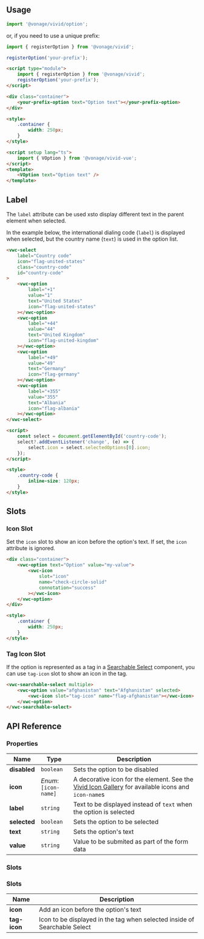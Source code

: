 ## Usage

<vwc-tabs>
<vwc-tab label="Web component"></vwc-tab>
<vwc-tab-panel>

```js
import '@vonage/vivid/option';
```

or, if you need to use a unique prefix:

```js
import { registerOption } from '@vonage/vivid';

registerOption('your-prefix');
```

```html preview
<script type="module">
	import { registerOption } from '@vonage/vivid';
	registerOption('your-prefix');
</script>

<div class="container">
	<your-prefix-option text="Option text"></your-prefix-option>
</div>

<style>
	.container {
		width: 250px;
	}
</style>
```

</vwc-tab-panel>
<vwc-tab label="Vue"></vwc-tab>
<vwc-tab-panel>

```html
<script setup lang="ts">
	import { VOption } from '@vonage/vivid-vue';
</script>
<template>
	<VOption text="Option text" />
</template>
```

</vwc-tab-panel>
</vwc-tabs>

## Label

The `label` attribute can be used xsto display different text in the parent element when selected.

In the example below, the international dialing code (`label`) is displayed when selected, but the country name (`text`) is used in the option list.

```html preview 270px
<vwc-select
	label="Country code"
	icon="flag-united-states"
	class="country-code"
	id="country-code"
>
	<vwc-option
		label="+1"
		value="1"
		text="United States"
		icon="flag-united-states"
	></vwc-option>
	<vwc-option
		label="+44"
		value="44"
		text="United Kingdom"
		icon="flag-united-kingdom"
	></vwc-option>
	<vwc-option
		label="+49"
		value="49"
		text="Germany"
		icon="flag-germany"
	></vwc-option>
	<vwc-option
		label="+355"
		value="355"
		text="Albania"
		icon="flag-albania"
	></vwc-option>
</vwc-select>

<script>
	const select = document.getElementById('country-code');
	select?.addEventListener('change', (e) => {
		select.icon = select.selectedOptions[0].icon;
	});
</script>

<style>
	.country-code {
		inline-size: 120px;
	}
</style>
```

## Slots

### Icon Slot

Set the `icon` slot to show an icon before the option's text.
If set, the `icon` attribute is ignored.

```html preview
<div class="container">
	<vwc-option text="Option" value="my-value">
		<vwc-icon
			slot="icon"
			name="check-circle-solid"
			connotation="success"
		></vwc-icon>
	</vwc-option>
</div>

<style>
	.container {
		width: 250px;
	}
</style>
```

### Tag Icon Slot

If the option is represented as a tag in a [Searchable Select](/components/searchable-select/) component, you can use `tag-icon` slot to show an icon in the tag.

```html preview 180px
<vwc-searchable-select multiple>
	<vwc-option value="afghanistan" text="Afghanistan" selected>
		<vwc-icon slot="tag-icon" name="flag-afghanistan"></vwc-icon>
	</vwc-option>
</vwc-searchable-select>
```

## API Reference

### Properties

<div class="table-wrapper">

| Name         | Type                      | Description                                                                                                                 |
| ------------ | ------------------------- | --------------------------------------------------------------------------------------------------------------------------- |
| **disabled** | `boolean`                 | Sets the option to be disabled                                                                                              |
| **icon**     | _Enum_:<br/>`[icon-name]` | A decorative icon for the element. See the [Vivid Icon Gallery](/icons/icons-gallery/) for available icons and `icon-name`s |
| **label**    | `string`                  | Text to be displayed instead of `text` when the option is selected                                                          |
| **selected** | `boolean`                 | Sets the option to be selected                                                                                              |
| **text**     | `string`                  | Sets the option's text                                                                                                      |
| **value**    | `string`                  | Value to be submited as part of the form data                                                                               |

</div>

### Slots

### Slots

<div class="table-wrapper">

| Name         | Description                                                               |
| ------------ | ------------------------------------------------------------------------- |
| **icon**     | Add an icon before the option's text                                      |
| **tag-icon** | Icon to be displayed in the tag when selected inside of Searchable Select |

</div>
